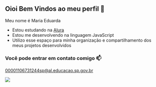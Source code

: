 ## Oioi Bem Vindos ao meu perfil  🖤



Meu nome é Maria Eduarda

- Estou estudando na [Alura](https://www.alura.com.br)
- Estou me desenvolvendo na linguagem JavaScript
- Utilizo esse espaço para minha organização e compartilhamento dos meus projetos desenvolvidos

### Você pode entrar em contato comigo 📫

00001106731244sp@al.educacao.sp.gov.br

![](https://media1.tenor.com/m/ENVMG9PU3JoAAAAC/bear-blow-hearts.gif)

